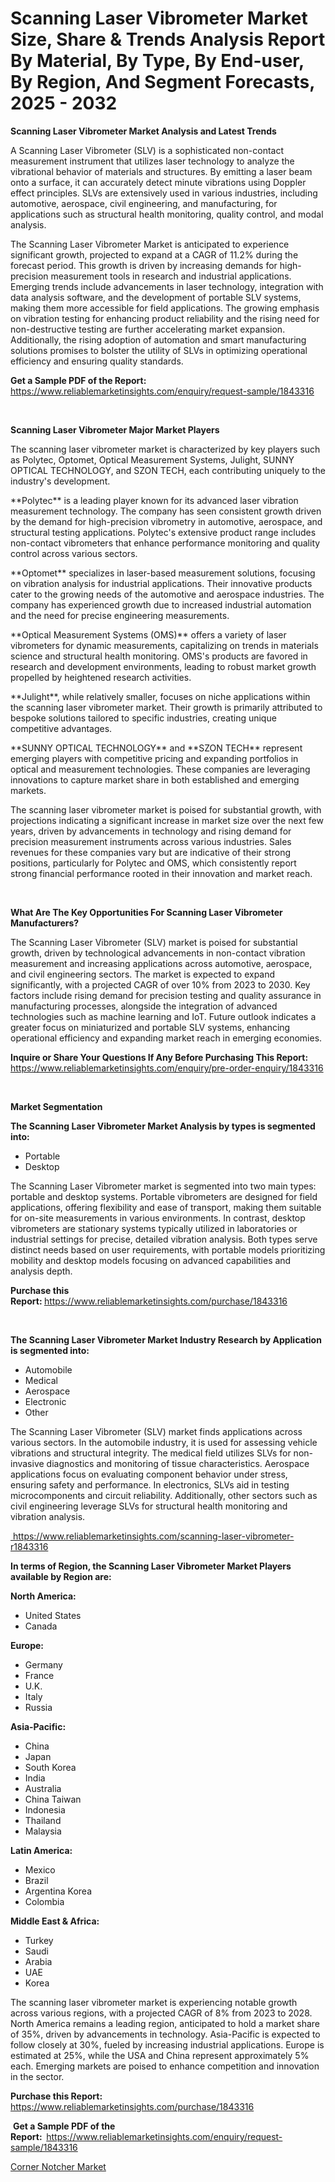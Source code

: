 <p><h1>Scanning Laser Vibrometer Market Size, Share & Trends Analysis Report By Material, By Type, By End-user, By Region, And Segment Forecasts, 2025 - 2032</h1></p><p><strong>Scanning Laser Vibrometer Market Analysis and Latest Trends</strong></p>
<p><p>A Scanning Laser Vibrometer (SLV) is a sophisticated non-contact measurement instrument that utilizes laser technology to analyze the vibrational behavior of materials and structures. By emitting a laser beam onto a surface, it can accurately detect minute vibrations using Doppler effect principles. SLVs are extensively used in various industries, including automotive, aerospace, civil engineering, and manufacturing, for applications such as structural health monitoring, quality control, and modal analysis.</p><p>The Scanning Laser Vibrometer Market is anticipated to experience significant growth, projected to expand at a CAGR of 11.2% during the forecast period. This growth is driven by increasing demands for high-precision measurement tools in research and industrial applications. Emerging trends include advancements in laser technology, integration with data analysis software, and the development of portable SLV systems, making them more accessible for field applications. The growing emphasis on vibration testing for enhancing product reliability and the rising need for non-destructive testing are further accelerating market expansion. Additionally, the rising adoption of automation and smart manufacturing solutions promises to bolster the utility of SLVs in optimizing operational efficiency and ensuring quality standards.</p></p>
<p><strong>Get a Sample PDF of the Report:&nbsp;</strong> <a href="https://www.reliablemarketinsights.com/enquiry/request-sample/1843316?utm_campaign=2771&utm_medium=2&utm_source=Github&utm_content=ia&utm_term=22022025&utm_id=scanning-laser-vibrometer">https://www.reliablemarketinsights.com/enquiry/request-sample/1843316</a></p>
<p>&nbsp;</p>
<p><strong>Scanning Laser Vibrometer Major Market Players</strong></p>
<p><p>The scanning laser vibrometer market is characterized by key players such as Polytec, Optomet, Optical Measurement Systems, Julight, SUNNY OPTICAL TECHNOLOGY, and SZON TECH, each contributing uniquely to the industry's development.</p><p>**Polytec** is a leading player known for its advanced laser vibration measurement technology. The company has seen consistent growth driven by the demand for high-precision vibrometry in automotive, aerospace, and structural testing applications. Polytec's extensive product range includes non-contact vibrometers that enhance performance monitoring and quality control across various sectors.</p><p>**Optomet** specializes in laser-based measurement solutions, focusing on vibration analysis for industrial applications. Their innovative products cater to the growing needs of the automotive and aerospace industries. The company has experienced growth due to increased industrial automation and the need for precise engineering measurements. </p><p>**Optical Measurement Systems (OMS)** offers a variety of laser vibrometers for dynamic measurements, capitalizing on trends in materials science and structural health monitoring. OMS's products are favored in research and development environments, leading to robust market growth propelled by heightened research activities.</p><p>**Julight**, while relatively smaller, focuses on niche applications within the scanning laser vibrometer market. Their growth is primarily attributed to bespoke solutions tailored to specific industries, creating unique competitive advantages.</p><p>**SUNNY OPTICAL TECHNOLOGY** and **SZON TECH** represent emerging players with competitive pricing and expanding portfolios in optical and measurement technologies. These companies are leveraging innovations to capture market share in both established and emerging markets.</p><p>The scanning laser vibrometer market is poised for substantial growth, with projections indicating a significant increase in market size over the next few years, driven by advancements in technology and rising demand for precision measurement instruments across various industries. Sales revenues for these companies vary but are indicative of their strong positions, particularly for Polytec and OMS, which consistently report strong financial performance rooted in their innovation and market reach.</p></p>
<p>&nbsp;</p>
<p><strong>What Are The Key Opportunities For Scanning Laser Vibrometer Manufacturers?</strong></p>
<p><p>The Scanning Laser Vibrometer (SLV) market is poised for substantial growth, driven by technological advancements in non-contact vibration measurement and increasing applications across automotive, aerospace, and civil engineering sectors. The market is expected to expand significantly, with a projected CAGR of over 10% from 2023 to 2030. Key factors include rising demand for precision testing and quality assurance in manufacturing processes, alongside the integration of advanced technologies such as machine learning and IoT. Future outlook indicates a greater focus on miniaturized and portable SLV systems, enhancing operational efficiency and expanding market reach in emerging economies.</p></p>
<p><strong>Inquire or Share Your Questions If Any Before Purchasing This Report:</strong> <a href="https://www.reliablemarketinsights.com/enquiry/pre-order-enquiry/1843316?utm_campaign=2771&utm_medium=2&utm_source=Github&utm_content=ia&utm_term=22022025&utm_id=scanning-laser-vibrometer">https://www.reliablemarketinsights.com/enquiry/pre-order-enquiry/1843316</a></p>
<p>&nbsp;</p>
<p><strong>Market Segmentation</strong></p>
<p><strong>The Scanning Laser Vibrometer Market Analysis by types is segmented into:</strong></p>
<p><ul><li>Portable</li><li>Desktop</li></ul></p>
<p><p>The Scanning Laser Vibrometer market is segmented into two main types: portable and desktop systems. Portable vibrometers are designed for field applications, offering flexibility and ease of transport, making them suitable for on-site measurements in various environments. In contrast, desktop vibrometers are stationary systems typically utilized in laboratories or industrial settings for precise, detailed vibration analysis. Both types serve distinct needs based on user requirements, with portable models prioritizing mobility and desktop models focusing on advanced capabilities and analysis depth.</p></p>
<p><strong>Purchase this Report:&nbsp;</strong><a href="https://www.reliablemarketinsights.com/purchase/1843316?utm_campaign=2771&utm_medium=2&utm_source=Github&utm_content=ia&utm_term=22022025&utm_id=scanning-laser-vibrometer">https://www.reliablemarketinsights.com/purchase/1843316</a></p>
<p>&nbsp;</p>
<p><strong>The Scanning Laser Vibrometer Market Industry Research by Application is segmented into:</strong></p>
<p><ul><li>Automobile</li><li>Medical</li><li>Aerospace</li><li>Electronic</li><li>Other</li></ul></p>
<p><p>The Scanning Laser Vibrometer (SLV) market finds applications across various sectors. In the automobile industry, it is used for assessing vehicle vibrations and structural integrity. The medical field utilizes SLVs for non-invasive diagnostics and monitoring of tissue characteristics. Aerospace applications focus on evaluating component behavior under stress, ensuring safety and performance. In electronics, SLVs aid in testing microcomponents and circuit reliability. Additionally, other sectors such as civil engineering leverage SLVs for structural health monitoring and vibration analysis.</p></p>
<p><a href="https://www.reliablemarketinsights.com/scanning-laser-vibrometer-r1843316?utm_campaign=2771&utm_medium=2&utm_source=Github&utm_content=ia&utm_term=22022025&utm_id=scanning-laser-vibrometer">&nbsp;https://www.reliablemarketinsights.com/scanning-laser-vibrometer-r1843316</a></p>
<p><strong>In terms of Region, the Scanning Laser Vibrometer Market Players available by Region are:</strong></p>
<p>
    <p> <strong> North America: </strong>
        <ul>
            <li>United States</li>
            <li>Canada</li>
        </ul>
        </p> 
    <p> <strong> Europe: </strong>
        <ul>
            <li>Germany</li>
            <li>France</li>
            <li>U.K.</li>
            <li>Italy</li>
            <li>Russia</li>
        </ul>
        </p> 
    <p> <strong> Asia-Pacific: </strong>
        <ul>
            <li>China</li>
            <li>Japan</li>
            <li>South Korea</li>
            <li>India</li>
            <li>Australia</li>
            <li>China Taiwan</li>
            <li>Indonesia</li>
            <li>Thailand</li>
            <li>Malaysia</li>
        </ul>
        </p> 
    <p> <strong> Latin America: </strong>
        <ul>
            <li>Mexico</li>
            <li>Brazil</li>
            <li>Argentina Korea</li>
            <li>Colombia</li>
        </ul>
        </p> 
    <p> <strong> Middle East & Africa: </strong>
        <ul>
            <li>Turkey</li>
            <li>Saudi</li>
            <li>Arabia</li>
            <li>UAE</li>
            <li>Korea</li>
        </ul>
    </p>
    </p>
<p><p>The scanning laser vibrometer market is experiencing notable growth across various regions, with a projected CAGR of 8% from 2023 to 2028. North America remains a leading region, anticipated to hold a market share of 35%, driven by advancements in technology. Asia-Pacific is expected to follow closely at 30%, fueled by increasing industrial applications. Europe is estimated at 25%, while the USA and China represent approximately 5% each. Emerging markets are poised to enhance competition and innovation in the sector.</p></p>
<p><strong>Purchase this Report: </strong><a href="https://www.reliablemarketinsights.com/purchase/1843316?utm_campaign=2771&utm_medium=2&utm_source=Github&utm_content=ia&utm_term=22022025&utm_id=scanning-laser-vibrometer">https://www.reliablemarketinsights.com/purchase/1843316</a></p>
<p>&nbsp;<strong>Get a Sample PDF of the Report:&nbsp;&nbsp;</strong><a href="https://www.reliablemarketinsights.com/enquiry/request-sample/1843316?utm_campaign=2771&utm_medium=2&utm_source=Github&utm_content=ia&utm_term=22022025&utm_id=scanning-laser-vibrometer">https://www.reliablemarketinsights.com/enquiry/request-sample/1843316</a></p>
<p><strong></strong></p>
<p><p><a href="https://github.com/amoakuolaopa/Market-Research-Report-List-1/blob/main/corner-notcher-market.md?utm_campaign=2771&utm_medium=2&utm_source=Github&utm_content=ia&utm_term=22022025&utm_id=scanning-laser-vibrometer">Corner Notcher Market</a></p></p>